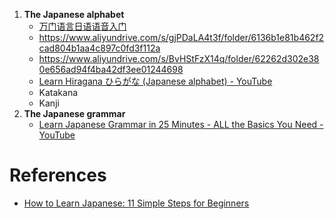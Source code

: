 1. **The Japanese alphabet**
    * [万门语言日语语音入门](https://www.aliyundrive.com/s/GKoaRvPZbqf/folder/6168f3cd6ed00550918143b7aff0b15145785c90)
    * https://www.aliyundrive.com/s/gjPDaLA4t3f/folder/6136b1e81b462f2cad804b1aa4c897c0fd3f112a
    * https://www.aliyundrive.com/s/BvHStFzX14q/folder/62262d302e380e656ad94f4ba42df3ee01244698
    <!--Hiragana-->
    * [Learn Hiragana ひらがな (Japanese alphabet) - YouTube](https://www.youtube.com/watch?v=Bsfi4XbPE8M)
    <!-- -->
    * Katakana
    * Kanji
2. **The Japanese grammar**
    * [Learn Japanese Grammar in 25 Minutes - ALL the Basics You Need - YouTube](https://www.youtube.com/watch?v=BckC9gXghIc)

# References
* [How to Learn Japanese: 11 Simple Steps for Beginners](https://preply.com/en/blog/how-to-learn-japanese/)
